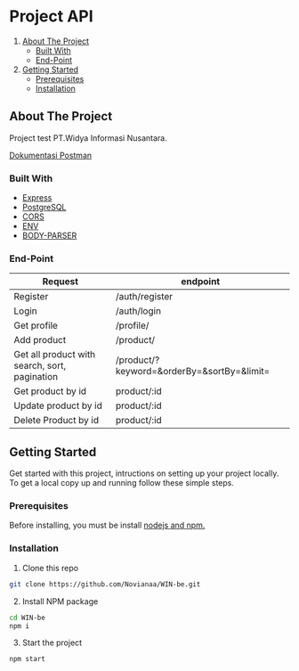 # Project API

<!-- NAVIGATION -->
<ol>
    <li>
      <a href="#about-the-project">About The Project</a>
      <ul>
        <li><a href="#built-with">Built With</a></li>
        <li><a href="#end-point">End-Point</a></li>
      </ul>
    </li>
    <li>
      <a href="#getting-started">Getting Started</a>
      <ul>
        <li><a href="#prerequisites">Prerequisites</a></li>
        <li><a href="#installation">Installation</a></li>
      </ul>
    </li>
  </ol>

<!-- ABOUT THE PROJECT -->

## About The Project

Project test PT.Widya Informasi Nusantara.

[Dokumentasi Postman](https://documenter.getpostman.com/view/21597644/2s83zgu57N)

### Built With

- [Express](https://expressjs.com)
- [PostgreSQL](https://www.postgresql.org/)
- [CORS](https://www.npmjs.com/package/cors)
- [ENV](https://www.npmjs.com/package/dotenv)
- [BODY-PARSER](https://www.npmjs.com/package/body-parser)


### End-Point


| Request                                       | endpoint                                   |
| --------------------------------------------- | ------------------------------------------ |
| Register                                      | /auth/register                             |
| Login                                         | /auth/login                                |
| Get profile                                   | /profile/                                  |
| Add product                                   | /product/                                  |
| Get all product with search, sort, pagination | /product/?keyword=&orderBy=&sortBy=&limit= |
| Get product by id                             | product/:id                                |
| Update product by id                          | product/:id                                |
| Delete Product by id                          | product/:id                                |



<!-- GETTING STARTED -->

## Getting Started

Get started with this project, intructions on setting up your project locally.
To get a local copy up and running follow these simple steps.

### Prerequisites

Before installing, you must be install [nodejs and npm.](https://nodejs.org)

### Installation

1. Clone this repo

```sh
git clone https://github.com/Novianaa/WIN-be.git
```

2. Install NPM package

```sh
cd WIN-be
npm i
```

3. Start the project

```sh
npm start
```